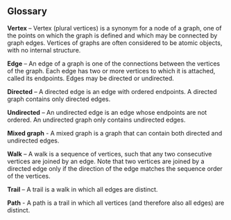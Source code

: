 ## Glossary

**Vertex** – Vertex (plural vertices) is a synonym for a node of a graph,
one of the points on which the graph is defined and which may be connected by graph edges.
Vertices of graphs are often considered to be atomic objects, with no internal structure.

**Edge** – An edge of a graph is one of the connections between the vertices of the graph.
Each edge has two or more vertices to which it is attached, called its endpoints.
Edges may be directed or undirected.

**Directed** – A directed edge is an edge with ordered endpoints.
A directed graph contains only directed edges.

**Undirected** – An undirected edge is an edge whose endpoints are not ordered.
An undirected graph only contains undirected edges.

**Mixed graph** - A mixed graph is a graph that can contain both directed and undirected edges.

**Walk** – A walk is a sequence of vertices, such that any two consecutive vertices are joined by an edge.
Note that two vertices are joined by a directed edge only if
the direction of the edge matches the sequence order of the vertices.

**Trail** – A trail is a walk in which all edges are distinct.

**Path** - A path is a trail in which all vertices (and therefore also all edges) are distinct.
